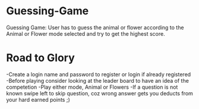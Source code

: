 # Guessing-Game
Guessing Game: User has to guess the animal or flower according to the Animal or Flower mode selected and try to get the highest score.
# Road to Glory
  -Create a login name and password to register or login if already registered
  -Before playing consider looking at the leader board to have an idea of the competetion
  -Play either mode, Animal or Flowers
  -If a question is not known swipe left to skip question, coz wrong answer gets you deducts from your hard earned points ;)
